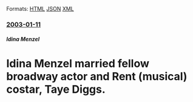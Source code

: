 
Formats: [HTML](/news/2003/01/11/idina-menzel-married-fellow-broadway-actor-and-rent-musical-costar-taye-diggs.html)  [JSON](/news/2003/01/11/idina-menzel-married-fellow-broadway-actor-and-rent-musical-costar-taye-diggs.json)  [XML](/news/2003/01/11/idina-menzel-married-fellow-broadway-actor-and-rent-musical-costar-taye-diggs.xml)  

### [2003-01-11](/news/2003/01/11/index.md)

##### Idina Menzel
#  Idina Menzel married fellow broadway actor and Rent (musical) costar, Taye Diggs.




